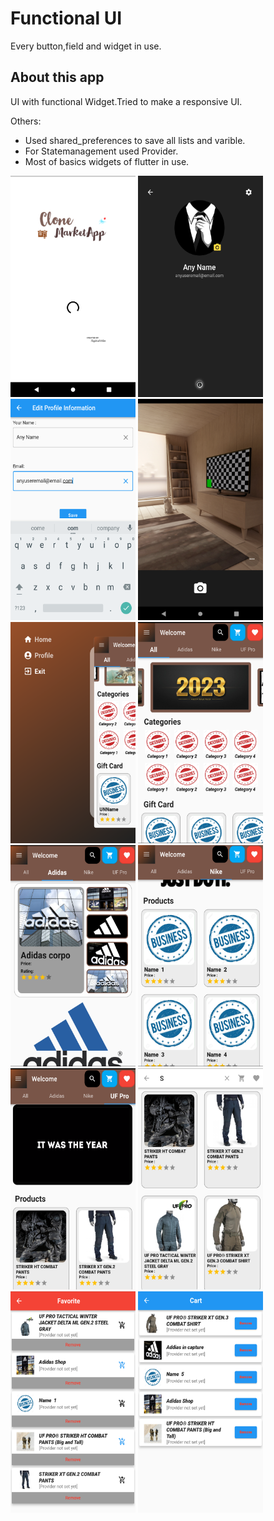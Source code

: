 # Functional UI

Every button,field and widget in use.

## About this app

UI with functional Widget.Tried to make a responsive UI.

  Others:
- Used shared_preferences to save all lists and varible.
- For Statemanagement used Provider.
- Most of basics widgets of flutter in use. 

<img src="https://github.com/TAUFIK2236/flutter-UI-/blob/master/lib/photos/LoadingPage.png" height="354px" width="200px" ></img>
<img src="https://github.com/TAUFIK2236/flutter-UI-/blob/master/lib/photos/Profile.png" height="354px" width="200px" ></img>
<img src="https://github.com/TAUFIK2236/flutter-UI-/blob/master/lib/photos/InformationUpdate.png" height="354px" width="200px" ></img>
<img src="https://github.com/TAUFIK2236/flutter-UI-/blob/master/lib/photos/ImagePickerInUse.png" height="354px" width="200px" ></img>
<img src="https://github.com/TAUFIK2236/flutter-UI-/blob/master/lib/photos/KDrawer.png" height="354px" width="200px" ></img>
<img src="https://github.com/TAUFIK2236/flutter-UI-/blob/master/lib/photos/All_page.png" height="354px" width="200px" ></img>
<img src="https://github.com/TAUFIK2236/flutter-UI-/blob/master/lib/photos/Product_Bar1.png" height="354px" width="200px" ></img>
<img src="https://github.com/TAUFIK2236/flutter-UI-/blob/master/lib/photos/Product_Bar2.png" height="354px" width="200px" ></img>
<img src="https://github.com/TAUFIK2236/flutter-UI-/blob/master/lib/photos/Product_Bar3.png" height="354px" width="200px" ></img>
<img src="https://github.com/TAUFIK2236/flutter-UI-/blob/master/lib/photos/SearchOption.png" height="354px" width="200px" ></img>
<img src="https://github.com/TAUFIK2236/flutter-UI-/blob/master/lib/photos/favoritePage.png" height="354px" width="200px" ></img>
<img src="https://github.com/TAUFIK2236/flutter-UI-/blob/master/lib/photos/CartPage.png" height="354px" width="200px" ></img>


